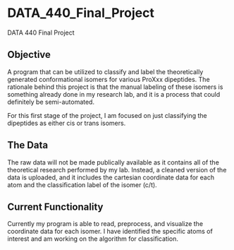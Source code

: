 # DATA_440_Final_Project
DATA 440 Final Project

## **Objective**
A program that can be utilized to classify and label the theoretically generated conformational isomers for various ProXxx dipeptides. The rationale behind this project is that the manual labeling of these isomers is something already done in my research lab, and it is a process that could definitely be semi-automated. 

For this first stage of the project, I am focused on just classifying the dipeptides as either cis or trans isomers. 

## **The Data**

The raw data will not be made publically available as it contains all of the theoretical research performed by my lab. Instead, a cleaned version of the data is uploaded, and it includes the cartesian coordinate data for each atom and the classification label of the isomer (c/t). 

## **Current Functionality**

Currently my program is able to read, preprocess, and visualize the coordinate data for each isomer. I have identified the specific atoms of interest and am working on the algorithm for classification. 
